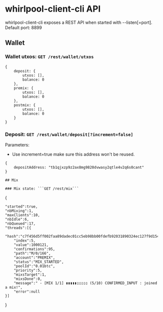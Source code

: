 # whirlpool-client-cli API

whirlpool-client-cli exposes a REST API when started with --listen[=port].
Default port: 8899

## Wallet

### Wallet utxos: ```GET /rest/wallet/utxos```
```
{
    deposit: {
        utxos: [],
        balance: 0
    },
    premix: {
        utxos: [],
        balance: 0
    },
    postmix: {
        utxos: [],
        balance: 0
    }
}
```

### Deposit: ```GET /rest/wallet/deposit[?increment=false]```
Parameters:
* Use increment=true make sure this address won't be reused.
```
{
    depositAddress: "tb1qjxzp9z2ax8mg9820dvwasy2qtle4v2q6s0cant"
}

## Mix

### Mix state: ```GET /rest/mix```
```
{

    "started":true,
    "nbMixing":1,
    "maxClients":10,
    "nbIdle":6,
    "nbQueued":17,
    "threads":[{
        "hash":"c7f456d5ff002faa89dadec01cc5eb98bb00fdefb92031890324ec127f9d1541",
        "index":5,
        "value":1000121,
        "confirmations":95,
        "path":"M/0/166",
        "account":"PREMIX",
        "status":"MIX_STARTED",
        "poolId":"0.01btc",
        "priority":5,
        "mixsTarget":1,
        "mixsDone":0,
        "message":" - [MIX 1/1] ▮▮▮▮▮▯▯▯▯▯ (5/10) CONFIRMED_INPUT : joined a mix!",
        "error":null
    }]
}
```
